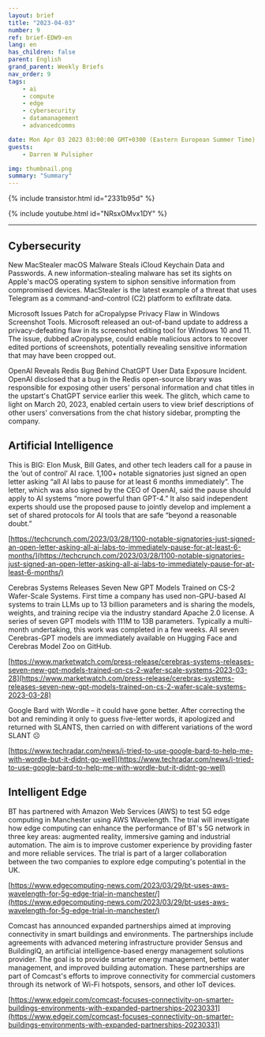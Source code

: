 ```yaml
---
layout: brief
title: "2023-04-03"
number: 9
ref: brief-EDW9-en
lang: en
has_children: false
parent: English
grand_parent: Weekly Briefs
nav_order: 9
tags:
    - ai
    - compute
    - edge
    - cybersecurity
    - datamanagement
    - advancedcomms

date: Mon Apr 03 2023 03:00:00 GMT+0300 (Eastern European Summer Time)
guests:
    - Darren W Pulsipher

img: thumbnail.png
summary: "Summary"
---
```


{% include transistor.html id="2331b95d" %}



{% include youtube.html id="NRsxOMvx1DY" %}

---

## Cybersecurity

New MacStealer macOS Malware Steals iCloud Keychain Data and Passwords. A new information-stealing malware has set its sights on Apple's macOS operating system to siphon sensitive information from compromised devices. MacStealer is the latest example of a threat that uses Telegram as a command-and-control (C2) platform to exfiltrate data.

Microsoft Issues Patch for aCropalypse Privacy Flaw in Windows Screenshot Tools. Microsoft released an out-of-band update to address a privacy-defeating flaw in its screenshot editing tool for Windows 10 and 11. The issue, dubbed aCropalypse, could enable malicious actors to recover edited portions of screenshots, potentially revealing sensitive information that may have been cropped out.

OpenAI Reveals Redis Bug Behind ChatGPT User Data Exposure Incident. OpenAI disclosed that a bug in the Redis open-source library was responsible for exposing other users' personal information and chat titles in the upstart's ChatGPT service earlier this week. The glitch, which came to light on March 20, 2023, enabled certain users to view brief descriptions of other users' conversations from the chat history sidebar, prompting the company.

## Artificial Intelligence

This is BIG: Elon Musk, Bill Gates, and other tech leaders call for a pause in the ‘out of control’ AI race. 1,100+ notable signatories just signed an open letter asking “all AI labs to pause for at least 6 months immediately”. The letter, which was also signed by the CEO of OpenAI, said the pause should apply to AI systems “more powerful than GPT-4.” It also said independent experts should use the proposed pause to jointly develop and implement a set of shared protocols for AI tools that are safe “beyond a reasonable doubt.”

[https://techcrunch.com/2023/03/28/1100-notable-signatories-just-signed-an-open-letter-asking-all-ai-labs-to-immediately-pause-for-at-least-6-months/](https://techcrunch.com/2023/03/28/1100-notable-signatories-just-signed-an-open-letter-asking-all-ai-labs-to-immediately-pause-for-at-least-6-months/)

Cerebras Systems Releases Seven New GPT Models Trained on CS-2 Wafer-Scale Systems. First time a company has used non-GPU-based AI systems to train LLMs up to 13 billion parameters and is sharing the models, weights, and training recipe via the industry standard Apache 2.0 license. 	A series of seven GPT models with 111M to 13B parameters. Typically a multi-month undertaking, this work was completed in a few weeks. All seven Cerebras-GPT models are immediately available on Hugging Face and Cerebras Model Zoo on GitHub.

[https://www.marketwatch.com/press-release/cerebras-systems-releases-seven-new-gpt-models-trained-on-cs-2-wafer-scale-systems-2023-03-28](https://www.marketwatch.com/press-release/cerebras-systems-releases-seven-new-gpt-models-trained-on-cs-2-wafer-scale-systems-2023-03-28)

Google Bard with Wordle – it could have gone better. After correcting the bot and reminding it only to guess five-letter words, it apologized and returned with SLANTS, then carried on with different variations of the word SLANT ☹

[https://www.techradar.com/news/i-tried-to-use-google-bard-to-help-me-with-wordle-but-it-didnt-go-well](https://www.techradar.com/news/i-tried-to-use-google-bard-to-help-me-with-wordle-but-it-didnt-go-well)

## Intelligent Edge

BT has partnered with Amazon Web Services (AWS) to test 5G edge computing in Manchester using AWS Wavelength. The trial will investigate how edge computing can enhance the performance of BT's 5G network in three key areas: augmented reality, immersive gaming and industrial automation. The aim is to improve customer experience by providing faster and more reliable services. The trial is part of a larger collaboration between the two companies to explore edge computing's potential in the UK.

[https://www.edgecomputing-news.com/2023/03/29/bt-uses-aws-wavelength-for-5g-edge-trial-in-manchester/](https://www.edgecomputing-news.com/2023/03/29/bt-uses-aws-wavelength-for-5g-edge-trial-in-manchester/)

Comcast has announced expanded partnerships aimed at improving connectivity in smart buildings and environments. The partnerships include agreements with advanced metering infrastructure provider Sensus and BuildingIQ, an artificial intelligence-based energy management solutions provider. The goal is to provide smarter energy management, better water management, and improved building automation. These partnerships are part of Comcast's efforts to improve connectivity for commercial customers through its network of Wi-Fi hotspots, sensors, and other IoT devices.

[https://www.edgeir.com/comcast-focuses-connectivity-on-smarter-buildings-environments-with-expanded-partnerships-20230331](https://www.edgeir.com/comcast-focuses-connectivity-on-smarter-buildings-environments-with-expanded-partnerships-20230331)


